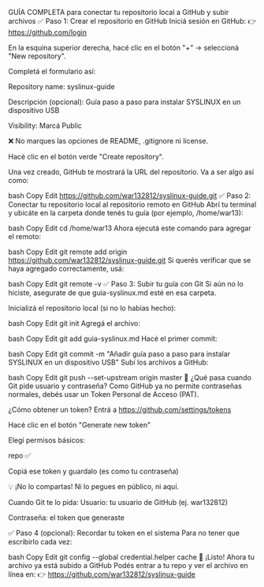 GUÍA COMPLETA para conectar tu repositorio local a GitHub y subir archivos
✅ Paso 1: Crear el repositorio en GitHub
Iniciá sesión en GitHub:
👉 https://github.com/login

En la esquina superior derecha, hacé clic en el botón "+" → seleccioná "New repository".

Completá el formulario así:

Repository name: syslinux-guide

Descripción (opcional): Guía paso a paso para instalar SYSLINUX en un dispositivo USB

Visibility: Marcá Public

❌ No marques las opciones de README, .gitignore ni license.

Hacé clic en el botón verde "Create repository".

Una vez creado, GitHub te mostrará la URL del repositorio. Va a ser algo así como:

bash
Copy
Edit
https://github.com/war132812/syslinux-guide.git
✅ Paso 2: Conectar tu repositorio local al repositorio remoto en GitHub
Abrí tu terminal y ubicáte en la carpeta donde tenés tu guía (por ejemplo, /home/war13):

bash
Copy
Edit
cd /home/war13
Ahora ejecutá este comando para agregar el remoto:

bash
Copy
Edit
git remote add origin https://github.com/war132812/syslinux-guide.git
Si querés verificar que se haya agregado correctamente, usá:

bash
Copy
Edit
git remote -v
✅ Paso 3: Subir tu guía con Git
Si aún no lo hiciste, asegurate de que guia-syslinux.md esté en esa carpeta.

Inicializá el repositorio local (si no lo habías hecho):

bash
Copy
Edit
git init
Agregá el archivo:

bash
Copy
Edit
git add guia-syslinux.md
Hacé el primer commit:

bash
Copy
Edit
git commit -m "Añadir guía paso a paso para instalar SYSLINUX en un dispositivo USB"
Subí los archivos a GitHub:

bash
Copy
Edit
git push --set-upstream origin master
🔐 ¿Qué pasa cuando Git pide usuario y contraseña?
Como GitHub ya no permite contraseñas normales, debés usar un Token Personal de Acceso (PAT).

¿Cómo obtener un token?
Entrá a https://github.com/settings/tokens

Hacé clic en el botón "Generate new token"

Elegí permisos básicos:

repo ✅

Copiá ese token y guardalo (es como tu contraseña)

💡 ¡No lo compartas! Ni lo pegues en público, ni aquí.

Cuando Git te lo pida:
Usuario: tu usuario de GitHub (ej. war132812)

Contraseña: el token que generaste

✅ Paso 4 (opcional): Recordar tu token en el sistema
Para no tener que escribirlo cada vez:

bash
Copy
Edit
git config --global credential.helper cache
🎉 ¡Listo! Ahora tu archivo ya está subido a GitHub
Podés entrar a tu repo y ver el archivo en línea en:
👉 https://github.com/war132812/syslinux-guide


